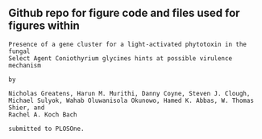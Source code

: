 ## Github repo for figure code and files used for figures within 

```
Presence of a gene cluster for a light-activated phytotoxin in the fungal
Select Agent Coniothyrium glycines hints at possible virulence mechanism

by

Nicholas Greatens, Harun M. Murithi, Danny Coyne, Steven J. Clough,
Michael Sulyok, Wahab Oluwanisola Okunowo, Hamed K. Abbas, W. Thomas Shier, and
Rachel A. Koch Bach

submitted to PLOSOne. 
```
